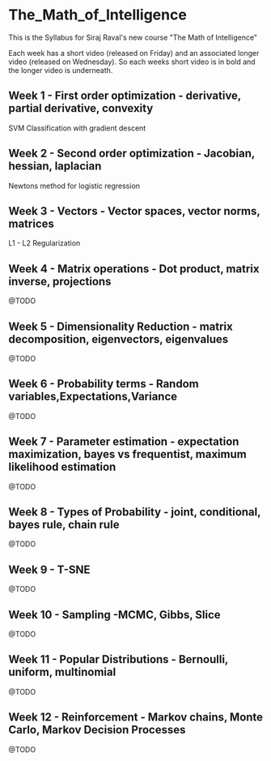 # The_Math_of_Intelligence
This is the Syllabus for Siraj Raval's new course "The Math of Intelligence"

Each week has a short video (released on Friday) and an associated longer video (released on Wednesday). So each weeks short video is in bold and the longer video is underneath.

## Week 1 - First order optimization - derivative, partial derivative, convexity
 SVM Classification with gradient descent
## Week 2 - Second order optimization - Jacobian, hessian, laplacian
 Newtons method for logistic regression
## Week 3 - Vectors - Vector spaces, vector norms, matrices
 L1 - L2 Regularization
## Week 4 - Matrix operations - Dot product, matrix inverse, projections
 @TODO
## Week 5 - Dimensionality Reduction - matrix decomposition, eigenvectors, eigenvalues
 @TODO
## Week 6 - Probability terms - Random variables,Expectations,Variance 
 @TODO
## Week 7 - Parameter estimation - expectation maximization, bayes vs frequentist, maximum likelihood estimation
 @TODO
## Week 8 - Types of Probability - joint, conditional, bayes rule, chain rule 
 @TODO
## Week 9 - T-SNE 
 @TODO
## Week 10 - Sampling -MCMC, Gibbs, Slice
 @TODO
## Week 11 - Popular Distributions - Bernoulli, uniform, multinomial
 @TODO
## Week 12 - Reinforcement - Markov chains, Monte Carlo, Markov Decision Processes
 @TODO

